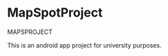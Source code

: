 MapSpotProject
==============

MAPSPROJECT

This is an android app project for university purposes.

